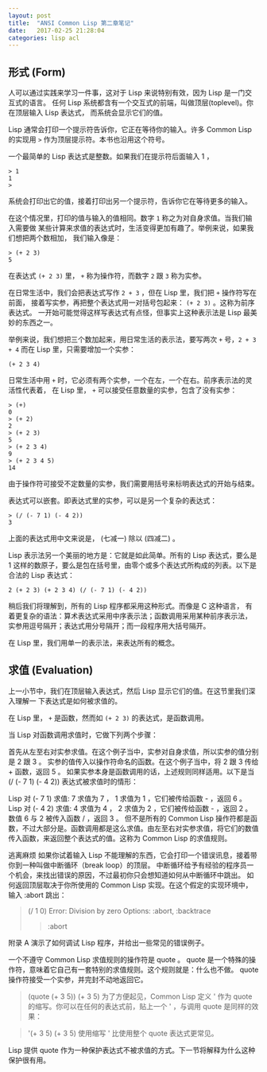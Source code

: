 ```yaml
---
layout: post
title:  "ANSI Common Lisp 第二章笔记"
date:   2017-02-25 21:28:04
categories: lisp acl
---
```


## 形式 (Form)
人可以通过实践来学习一件事，这对于 Lisp 来说特别有效，因为 Lisp 是一门交互式的语言。
任何 Lisp 系统都含有一个交互式的前端，叫做顶层(toplevel)。你在顶层输入 Lisp 表达式，
而系统会显示它们的值。

Lisp 通常会打印一个提示符告诉你，它正在等待你的输入。许多 Common Lisp 的实现用 `>`
 作为顶层提示符。本书也沿用这个符号。

一个最简单的 Lisp 表达式是整数。如果我们在提示符后面输入 1 ，

```
> 1
1
>
```

系统会打印出它的值，接着打印出另一个提示符，告诉你它在等待更多的输入。

在这个情况里，打印的值与输入的值相同。数字 `1` 称之为对自身求值。当我们输入需要做
某些计算来求值的表达式时，生活变得更加有趣了。举例来说，如果我们想把两个数相加，
我们输入像是：

```
> (+ 2 3)
5
```

在表达式 `(+ 2 3)` 里， `+` 称为操作符，而数字 `2` 跟 `3` 称为实参。

在日常生活中，我们会把表达式写作 `2 + 3` ，但在 Lisp 里，我们把 `+` 操作符写在前面，
接着写实参，再把整个表达式用一对括号包起来： `(+ 2 3)` 。这称为前序表达式。
一开始可能觉得这样写表达式有点怪，但事实上这种表示法是 Lisp 最美妙的东西之一。

举例来说，我们想把三个数加起来，用日常生活的表示法，要写两次 `+` 号，`2 + 3 + 4`
而在 Lisp 里，只需要增加一个实参：

```
(+ 2 3 4)
```

日常生活中用 `+` 时，它必须有两个实参，一个在左，一个在右。前序表示法的灵活性代表着，
在 Lisp 里， `+` 可以接受任意数量的实参，包含了没有实参：

```
> (+)
0
> (+ 2)
2
> (+ 2 3)
5
> (+ 2 3 4)
9
> (+ 2 3 4 5)
14
```

由于操作符可接受不定数量的实参，我们需要用括号来标明表达式的开始与结束。

表达式可以嵌套。即表达式里的实参，可以是另一个复杂的表达式：

```
> (/ (- 7 1) (- 4 2))
3
```

上面的表达式用中文来说是， (七减一) 除以 (四减二) 。

Lisp 表示法另一个美丽的地方是：它就是如此简单。所有的 Lisp 表达式，要么是 1
 这样的数原子，要么是包在括号里，由零个或多个表达式所构成的列表。以下是合法的 Lisp
 表达式：

```
2 (+ 2 3) (+ 2 3 4) (/ (- 7 1) (- 4 2))
```

稍后我们将理解到，所有的 Lisp 程序都采用这种形式。而像是 C 这种语言，
有着更复杂的语法：算术表达式采用中序表示法；函数调用采用某种前序表示法，
实参用逗号隔开；表达式用分号隔开；而一段程序用大括号隔开。

在 Lisp 里，我们用单一的表示法，来表达所有的概念。

## 求值 (Evaluation)

上一小节中，我们在顶层输入表达式，然后 Lisp 显示它们的值。在这节里我们深入理解一
下表达式是如何被求值的。

在 Lisp 里， `+` 是函数，然而如 `(+ 2 3)` 的表达式，是函数调用。

当 Lisp 对函数调用求值时，它做下列两个步骤：

首先从左至右对实参求值。在这个例子当中，实参对自身求值，所以实参的值分别是 2 跟 3 。
实参的值传入以操作符命名的函数。在这个例子当中，将 2 跟 3 传给 + 函数，返回 5 。
如果实参本身是函数调用的话，上述规则同样适用。以下是当 (/ (- 7 1) (- 4 2)) 表达式被求值时的情形：

Lisp 对 (- 7 1) 求值: 7 求值为 7 ， 1 求值为 1 ，它们被传给函数 - ，返回 6 。
Lisp 对 (- 4 2) 求值: 4 求值为 4 ， 2 求值为 2 ，它们被传给函数 - ，返回 2 。
数值 6 与 2 被传入函数 / ，返回 3 。
但不是所有的 Common Lisp 操作符都是函数，不过大部分是。函数调用都是这么求值。由左至右对实参求值，将它们的数值传入函数，来返回整个表达式的值。这称为 Common Lisp 的求值规则。

逃离麻烦
如果你试着输入 Lisp 不能理解的东西，它会打印一个错误讯息，接着带你到一种叫做中断循环（break loop）的顶层。 中断循环给予有经验的程序员一个机会，来找出错误的原因，不过最初你只会想知道如何从中断循环中跳出。 如何返回顶层取决于你所使用的 Common Lisp 实现。在这个假定的实现环境中，输入 :abort 跳出：

> (/ 1 0)
Error: Division by zero
      Options: :abort, :backtrace
>> :abort
>
附录 A 演示了如何调试 Lisp 程序，并给出一些常见的错误例子。

一个不遵守 Common Lisp 求值规则的操作符是 quote 。 quote 是一个特殊的操作符，意味着它自己有一套特别的求值规则。这个规则就是：什么也不做。 quote 操作符接受一个实参，并完封不动地返回它。

> (quote (+ 3 5))
(+ 3 5)
为了方便起见，Common Lisp 定义 ' 作为 quote 的缩写。你可以在任何的表达式前，贴上一个 ' ，与调用 quote 是同样的效果：

> '(+ 3 5)
(+ 3 5)
使用缩写 ' 比使用整个 quote 表达式更常见。

Lisp 提供 quote 作为一种保护表达式不被求值的方式。下一节将解释为什么这种保护很有用。



